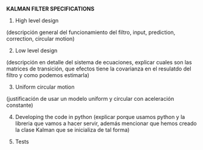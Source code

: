 **KALMAN FILTER SPECIFICATIONS**

1. High level design

(descripción general del funcionamiento del filtro, input, prediction, correction, circular motion)


2. Low level design

(descripción en detalle del sistema de ecuaciones, explicar cuales son las matrices de transición, que efectos tiene la covarianza en el resulatdo del filtro y como podemos estimarla)


3. Uniform circular motion

(justificación de usar un modelo uniform y circular con aceleración constante)

4. Developing the code in python
(explicar porque usamos python y la libreria que vamos a hacer servir, además mencionar que hemos creado la clase Kalman que se inicializa de tal forma)


5. Tests
